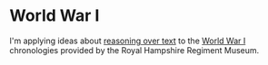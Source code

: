 # World War I

I'm applying ideas about [reasoning over text](/reasoning) to the [World War I](https://tigersmuseum.github.io/history/docs/ww1.html) chronologies provided by the Royal Hampshire Regiment Museum.
